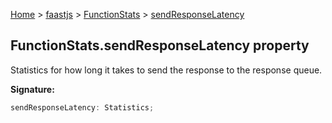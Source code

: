 [Home](./index) &gt; [faastjs](./faastjs.md) &gt; [FunctionStats](./faastjs.functionstats.md) &gt; [sendResponseLatency](./faastjs.functionstats.sendresponselatency.md)

## FunctionStats.sendResponseLatency property

Statistics for how long it takes to send the response to the response queue.

<b>Signature:</b>

```typescript
sendResponseLatency: Statistics;
```
